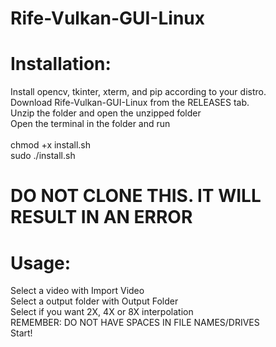 # Rife-Vulkan-GUI-Linux
# Installation: <br>
Install  opencv,  tkinter, xterm, and pip according to your distro. <br>
Download Rife-Vulkan-GUI-Linux from the RELEASES tab.  <br>
Unzip the folder and open the unzipped folder<br>
Open the terminal in the folder and run <br> <br>
chmod +x install.sh 
<br>
sudo ./install.sh
# DO NOT CLONE THIS. IT WILL RESULT IN AN ERROR <br>

# Usage: <br>
Select a video with Import Video<br>
Select a output folder with Output Folder<br>
Select if you want 2X, 4X or 8X interpolation<br>
REMEMBER: DO NOT HAVE SPACES IN FILE NAMES/DRIVES<br>
Start!
